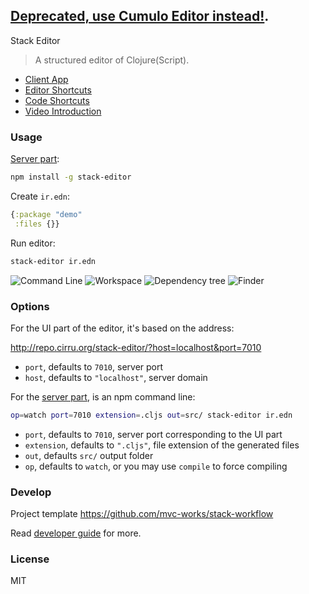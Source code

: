 
[Deprecated, use Cumulo Editor instead!](https://github.com/Cirru/cumulo-editor).
----

Stack Editor

> A structured editor of Clojure(Script).

* [Client App](http://repo.cirru.org/stack-editor/)
* [Editor Shortcuts](https://github.com/Cirru/stack-editor/wiki/Keyboard-Shortcuts)
* [Code Shortcuts](https://github.com/Cirru/respo-cirru-editor/wiki/Keyboard-Shortcuts)
* [Video Introduction](https://youtu.be/PdP7DHlQBoQ)

### Usage

[Server part](https://github.com/Cirru/stack-server):

```bash
npm install -g stack-editor
```

Create `ir.edn`:

```clojure
{:package "demo"
 :files {}}
```

Run editor:

```bash
stack-editor ir.edn
```

![Command Line](https://pbs.twimg.com/media/DClMKBMUIAAL5X5.png:large)
![Workspace](https://pbs.twimg.com/media/DClL_EXVwAEATYj.png:large)
![Dependency tree](https://pbs.twimg.com/media/DClL4oMUMAA1iIu.png:large)
![Finder](https://pbs.twimg.com/media/DClMRUeVoAEl8Jz.png:large)

### Options

For the UI part of the editor, it's based on the address:

<http://repo.cirru.org/stack-editor/?host=localhost&port=7010>

* `port`, defaults to `7010`, server port
* `host`, defaults to `"localhost"`, server domain

For the [server part](https://github.com/Cirru/stack-server), is an npm command line:

```bash
op=watch port=7010 extension=.cljs out=src/ stack-editor ir.edn
```

* `port`, defaults to `7010`, server port corresponding to the UI part
* `extension`, defaults to `".cljs"`, file extension of the generated files
* `out`, defaults `src/` output folder
* `op`, defaults to `watch`, or you may use `compile` to force compiling

### Develop

Project template https://github.com/mvc-works/stack-workflow

Read [developer guide](https://github.com/Cirru/stack-editor/wiki/Develop) for more.

### License

MIT
